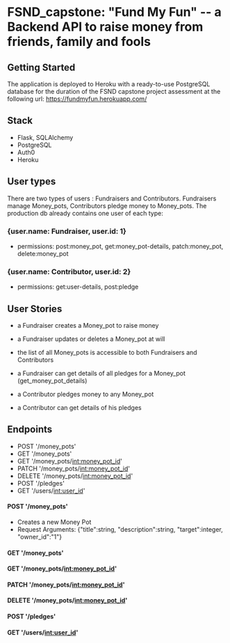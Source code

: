 # FSND_capstone: "Fund My Fun" -- a Backend API to raise money from friends, family and fools 

## Getting Started

The application is deployed to Heroku with a ready-to-use PostgreSQL database for the duration of the
FSND capstone project assessment at the following url: https://fundmyfun.herokuapp.com/

## Stack
- Flask, SQLAlchemy
- PostgreSQL
- Auth0
- Heroku

## User types

There are two types of users : Fundraisers and Contributors. Fundraisers manage Money_pots,
Contributors pledge money to Money_pots. 
The production db already contains one user of each type:
### {user.name: Fundraiser, user.id: 1}
- permissions: post:money_pot, get:money_pot-details, patch:money_pot, delete:money_pot

### {user.name: Contributor, user.id: 2}
- permissions: get:user-details, post:pledge

## User Stories
- a Fundraiser creates a Money_pot to raise money
- a Fundraiser updates or deletes a Money_pot at will

- the list of all Money_pots is accessible to both Fundraisers and Contributors
- a Fundraiser can get details of all pledges for a Money_pot (get_money_pot_details)
- a Contributor pledges money to any Money_pot
- a Contributor can get details of his pledges

## Endpoints
- POST '/money_pots'
- GET '/money_pots'
- GET '/money_pots/<int:money_pot_id>'
- PATCH '/money_pots/<int:money_pot_id>'
- DELETE '/money_pots/<int:money_pot_id>'
- POST '/pledges'
- GET '/users/<int:user_id>'

#### POST '/money_pots'
- Creates a new Money Pot
- Request Arguments:
  {"title":string,
  "description":string,
  "target":integer, "owner_id":"1"}
#### GET '/money_pots'


#### GET '/money_pots/<int:money_pot_id>'


#### PATCH '/money_pots/<int:money_pot_id>'


#### DELETE '/money_pots/<int:money_pot_id>'


#### POST '/pledges'


#### GET '/users/<int:user_id>'
